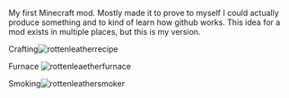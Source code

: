 My first Minecraft mod. Mostly made it to prove to myself I could actually produce something and to kind of learn how github works. This idea for a mod exists in multiple places, but this is my version. 

Crafting![rottenleatherrecipe](https://user-images.githubusercontent.com/84058146/214477673-b28be2a8-466e-45bd-8a2b-cc78625f4a03.png)


Furnace ![rottenleaetherfurnace](https://user-images.githubusercontent.com/84058146/214477689-14eb3462-82be-4729-8f36-8d3a600c0fab.png)


Smoking![rottenleathersmoker](https://user-images.githubusercontent.com/84058146/214477699-c6543832-a236-486d-84e1-71139c198623.png)
